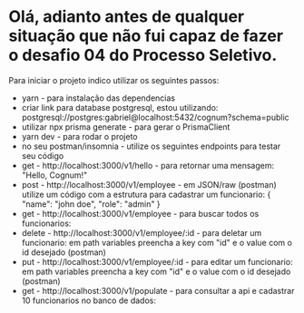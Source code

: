 <h1>Olá, adianto antes de qualquer situação que não fui capaz de fazer o desafio 04 do Processo Seletivo.</h1>
<p>Para iniciar o projeto indico utilizar os seguintes passos:</p>
<ul>
  <li>
    yarn - para instalação das dependencias
  </li>
  <li>
    criar link para database postgresql, estou utilizando: postgresql://postgres:gabriel@localhost:5432/cognum?schema=public
  </li>
  <li>
    utilizar npx prisma generate - para gerar o PrismaClient
  </li>
  <li>
    yarn dev - para rodar o projeto
  </li>
  <li>
    no seu postman/insomnia - utilize os seguintes endpoints para testar seu código
  </li>
  <li>
    get - http://localhost:3000/v1/hello - para retornar uma mensagem: "Hello, Cognum!"
  </li>
  <li>
    post - http://localhost:3000/v1/employee - em JSON/raw (postman) utilize um código com a estrutura para cadastrar um funcionario:
    {
      "name": "john doe",
      "role": "admin"
    }
  </li>
  <li>
    get - http://localhost:3000/v1/employee - para buscar todos os funcionarios:
  </li>
  <li>
    delete - http://localhost:3000/v1/employee/:id - para deletar um funcionario:
    em path variables preencha a key com "id" e o value com o id desejado (postman)
  </li>
  <li>
    put - http://localhost:3000/v1/employee/:id - para editar um funcionario:
    em path variables preencha a key com "id" e o value com o id desejado (postman)
  </li>
  <li>
    get - http://localhost:3000/v1/populate - para consultar a api e cadastrar 10 funcionarios no banco de dados:
  </li>
</ul>